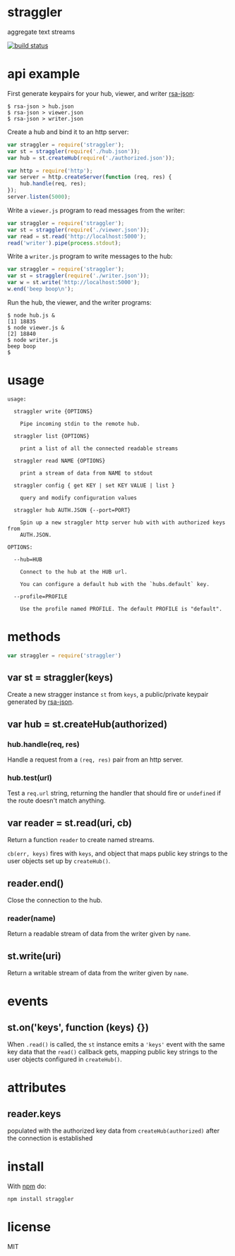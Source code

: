 # straggler

aggregate text streams

[![build status](https://secure.travis-ci.org/substack/straggler.png)](http://travis-ci.org/substack/straggler)

# api example

First generate keypairs for your hub, viewer, and writer
[rsa-json](https://github.com/substack/rsa-json):

```
$ rsa-json > hub.json
$ rsa-json > viewer.json
$ rsa-json > writer.json
```

Create a hub and bind it to an http server:

``` js
var straggler = require('straggler');
var st = straggler(require('./hub.json'));
var hub = st.createHub(require('./authorized.json'));

var http = require('http');
var server = http.createServer(function (req, res) {
    hub.handle(req, res);
});
server.listen(5000);
```

Write a `viewer.js` program to read messages from the writer:

``` js
var straggler = require('straggler');
var st = straggler(require('./viewer.json'));
var read = st.read('http://localhost:5000');
read('writer').pipe(process.stdout);
```

Write a `writer.js` program to write messages to the hub:

``` js
var straggler = require('straggler');
var st = straggler(require('./writer.json'));
var w = st.write('http://localhost:5000');
w.end('beep boop\n');
```

Run the hub, the viewer, and the writer programs:

```
$ node hub.js &
[1] 18835
$ node viewer.js &
[2] 18840
$ node writer.js
beep boop
$ 
```

# usage

```
usage:

  straggler write {OPTIONS}

    Pipe incoming stdin to the remote hub.

  straggler list {OPTIONS}

    print a list of all the connected readable streams

  straggler read NAME {OPTIONS}

    print a stream of data from NAME to stdout

  straggler config { get KEY | set KEY VALUE | list }

    query and modify configuration values

  straggler hub AUTH.JSON {--port=PORT}

    Spin up a new straggler http server hub with with authorized keys from
    AUTH.JSON.

OPTIONS:

  --hub=HUB
 
    Connect to the hub at the HUB url.
 
    You can configure a default hub with the `hubs.default` key.

  --profile=PROFILE

    Use the profile named PROFILE. The default PROFILE is "default".

```

# methods

``` js
var straggler = require('straggler')
```

## var st = straggler(keys)

Create a new stragger instance `st` from `keys`, a public/private keypair
generated by [rsa-json](https://github.com/substack/rsa-json).

## var hub = st.createHub(authorized)

###  hub.handle(req, res)

Handle a request from a `(req, res)` pair from an http server.

### hub.test(url)

Test a `req.url` string, returning the handler that should fire or `undefined`
if the route doesn't match anything.

## var reader = st.read(uri, cb)

Return a function `reader` to create named streams.

`cb(err, keys)` fires with `keys`, and object that maps public key strings to
the user objects set up by `createHub()`.

## reader.end()

Close the connection to the hub.

### reader(name)

Return a readable stream of data from the writer given by `name`.

## st.write(uri)

Return a writable stream of data from the writer given by `name`.

# events

## st.on('keys', function (keys) {})

When `.read()` is called, the `st` instance emits a `'keys'` event with the same
key data that the `read()` callback gets, mapping public key strings to the user
objects configured in `createHub()`.

# attributes

## reader.keys

populated with the authorized key data from `createHub(authorized)` after the
connection is established

# install

With [npm](https://npmjs.org) do:

```
npm install straggler
```

# license

MIT
